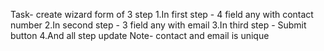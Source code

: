 Task-
create wizard form of 3 step
1.In first step - 4 field any with contact number
2.In second step - 3 field any with email
3.In third step - Submit button
4.And all step update
Note- contact and email is unique
